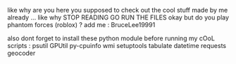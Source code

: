 like why are you here 
you supposed to check out the cool stuff made by me already
...
like why STOP READING GO RUN THE FILES
okay
but do you play phantom forces (roblox) ?
add me : BruceLee19991

also dont forget to install these python module before running my cOoL scripts : psutil GPUtil py-cpuinfo wmi setuptools tabulate datetime requests geocoder
